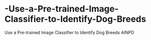 # -Use-a-Pre-trained-Image-Classifier-to-Identify-Dog-Breeds
 Use a Pre-trained Image Classifier to Identify Dog Breeds AINPD
